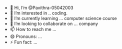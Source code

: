 - 👋 Hi, I’m @Pavithra-05042003
- 👀 I’m interested in .. coding.
- 🌱 I’m currently learning ... computer science course 
- 💞️ I’m looking to collaborate on ... company 
- 📫 How to reach me ...
- 😄 Pronouns: ...
- ⚡ Fun fact: ...

<!---
Pavithra-05042003/Pavithra-05042003 is a ✨ special ✨ repository because its `README.md` (this file) appears on your GitHub profile.
You can click the Preview link to take a look at your changes.
--->
